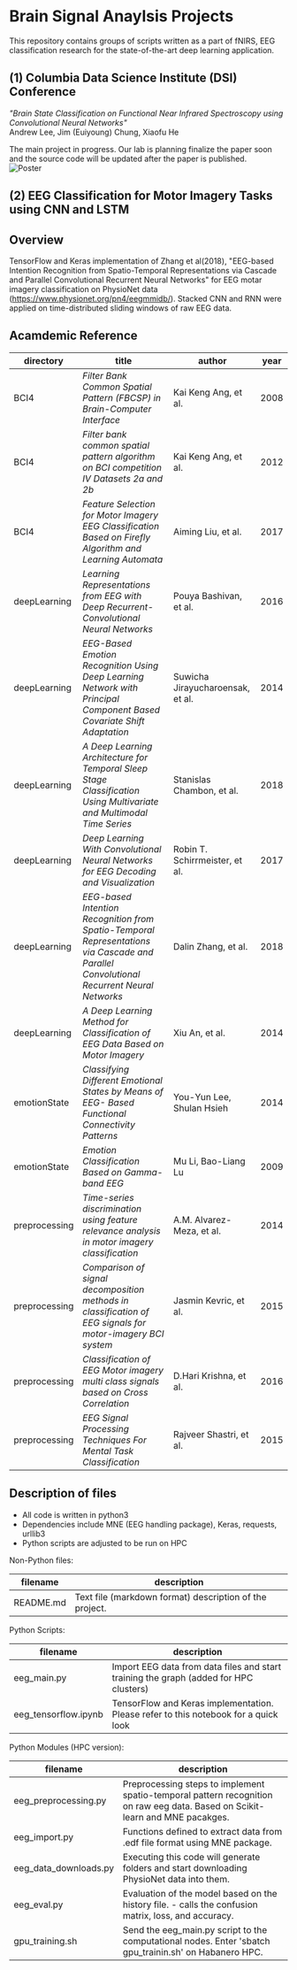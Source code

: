 
Brain Signal Anaylsis Projects
==========

This repository contains groups of scripts written as a part of fNIRS, EEG classification research for 
the state-of-the-art deep learning application.

## (1) Columbia Data Science Institute (DSI) Conference
*"Brain State Classification on Functional Near Infrared Spectroscopy using Convolutional Neural Networks"* <br>Andrew Lee, Jim (Euiyoung) Chung, Xiaofu He

 The main project in progress. Our lab is planning finalize the paper soon and the source code will be updated after the paper is published.<br>
![Poster](https://github.com/Kearlay/research/blob/master/conference0928.png?raw=true)

## (2) EEG Classification for Motor Imagery Tasks using CNN and LSTM
Overview
--------

TensorFlow and Keras implementation of Zhang et al(2018), "EEG-based Intention Recognition from Spatio-Temporal Representations via Cascade and Parallel Convolutional Recurrent Neural Networks" for EEG motar imagery classification on PhysioNet data (https://www.physionet.org/pn4/eegmmidb/). Stacked CNN and RNN were applied on time-distributed sliding windows of raw EEG data.


Acamdemic Reference
------------
directory | title                                               |  author                             |        year
--------|-------------------------------------------------------|-------------------------------------|-----------------
BCI4 | *Filter Bank Common Spatial Pattern (FBCSP) in Brain-Computer Interface* | Kai Keng Ang, et al. | 2008
BCI4 | *Filter bank common spatial pattern algorithm on BCI competition IV Datasets 2a and 2b* | Kai Keng Ang, et al.               | 2012
BCI4 | *Feature Selection for Motor Imagery EEG Classification Based on Firefly Algorithm and Learning Automata* | Aiming Liu, et al. | 2017
deepLearning  | *Learning Representations from EEG with Deep Recurrent-Convolutional Neural Networks* | Pouya Bashivan, et al. | 2016
deepLearning  | *EEG-Based Emotion Recognition Using Deep Learning Network with Principal Component Based Covariate Shift Adaptation* | Suwicha Jirayucharoensak, et al. | 2014
deepLearning  | *A Deep Learning Architecture for Temporal Sleep Stage Classification Using Multivariate and Multimodal Time Series* | Stanislas Chambon, et al. | 2018
deepLearning  | *Deep Learning With Convolutional Neural Networks for EEG Decoding and Visualization* |Robin T. Schirrmeister, et al.   | 2017
deepLearning     | *EEG-based Intention Recognition from Spatio-Temporal Representations via Cascade and Parallel Convolutional Recurrent Neural Networks* | Dalin Zhang, et al. | 2018
deepLearning | *A Deep Learning Method for Classification of EEG Data Based on Motor Imagery* | Xiu An, et al. | 2014
emotionState | *Classifying Different Emotional States by Means of EEG- Based Functional Connectivity Patterns* | You-Yun Lee, Shulan Hsieh | 2014
emotionState | *Emotion Classification Based on Gamma-band EEG* | Mu Li, Bao-Liang Lu | 2009
preprocessing | *Time-series discrimination using feature relevance analysis in motor imagery classification* | A.M. Alvarez-Meza, et al. | 2014
preprocessing | *Comparison of signal decomposition methods in classification of EEG signals for motor-imagery BCI system*              | Jasmin Kevric, et al. | 2015
preprocessing | *Classification of EEG Motor imagery multi class signals based on Cross Correlation* | D.Hari Krishna, et al.                | 2016
preprocessing | *EEG Signal Processing Techniques For Mental Task Classification* | Rajveer Shastri, et al. | 2015



Description of files
--------------------

- All code is written in python3
- Dependencies include MNE (EEG handling package), Keras, requests, urllib3
- Python scripts are adjusted to be run on HPC

Non-Python files:

filename                          |  description
----------------------------------|------------------------------------------------------------------------------------
README.md                         |  Text file (markdown format) description of the project.

Python Scripts:

filename                          |  description
----------------------------------|------------------------------------------------------------------------------------
eeg_main.py                       | Import EEG data from data files and start training the graph (added for HPC clusters)
eeg_tensorflow.ipynb              | TensorFlow and Keras implementation. Please refer to this notebook for a quick look

Python Modules (HPC version):

filename                          |  description
----------------------------------|------------------------------------------------------------------------------------
eeg_preprocessing.py              | Preprocessing steps to implement spatio-temporal pattern recognition on raw eeg data. Based on Scikit-learn and MNE pacakges.
eeg_import.py                     | Functions defined to extract data from .edf file format using MNE package.
eeg_data_downloads.py             | Executing this code will generate folders and start downloading PhysioNet data into them.
eeg_eval.py                       | Evaluation of the model based on the history file. - calls the confusion matrix, loss, and accuracy.
gpu_training.sh                   | Send the eeg_main.py script to the computational nodes. Enter 'sbatch gpu_trainin.sh' on Habanero HPC.


